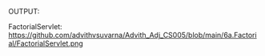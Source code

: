 OUTPUT:

FactorialServlet: https://github.com/advithvsuvarna/Advith_Adj_CS005/blob/main/6a.Factorial/FactorialServlet.png
